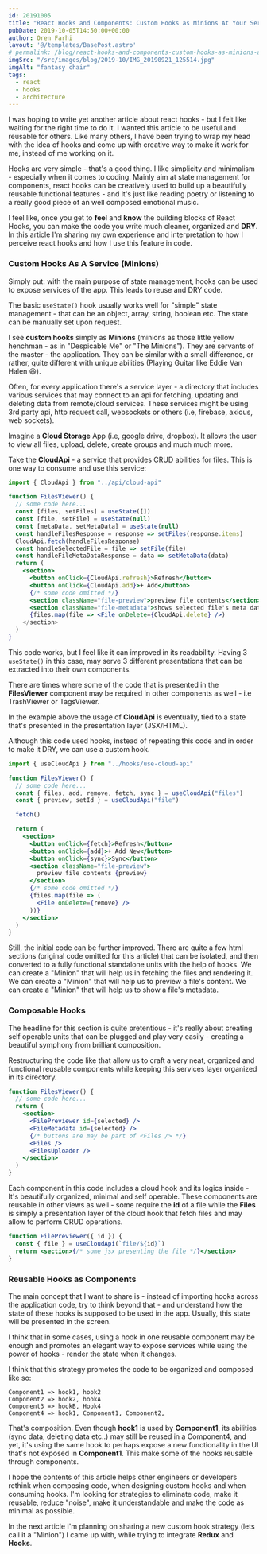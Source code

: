 ```yaml
---
id: 20191005
title: "React Hooks and Components: Custom Hooks as Minions At Your Service"
pubDate: 2019-10-05T14:50:00+00:00
author: Oren Farhi
layout: '@/templates/BasePost.astro'
# permalink: /blog/react-hooks-and-components-custom-hooks-as-minions-at-your-service/
imgSrc: "/src/images/blog/2019-10/IMG_20190921_125514.jpg"
imgAlt: "fantasy chair"
tags:
  - react
  - hooks
  - architecture
---
```


I was hoping to write yet another article about react hooks - but I felt like waiting for the right time to do it. I wanted this article to be useful and reusable for others. Like many others, I have been trying to wrap my head with the idea of hooks and come up with creative way to make it work for me, instead of me working on it.

Hooks are very simple - that's a good thing. I like simplicity and minimalism - especially when it comes to coding. Mainly aim at state management for components, react hooks can be creatively used to build up a beautifully reusable functional features - and it's just like reading poetry or listening to a really good piece of an well composed emotional music.

I feel like, once you get to **feel** and **know** the building blocks of React Hooks, you can make the code you write much cleaner, organized and **DRY**.
In this article I'm sharing my own experience and interpretation to how I perceive react hooks and how I use this feature in code.

### Custom Hooks As A Service (Minions)

Simply put: with the main purpose of state management, hooks can be used to expose services of the app. This leads to reuse and DRY code.

The basic `useState()` hook usually works well for "simple" state management - that can be an object, array, string, boolean etc.
The state can be manually set upon request.

I see **custom hooks** simply as **Minions** (minions as those little yellow henchman - as in "Despicable Me" or "The Minions"). They are servants of the master - the application. They can be similar with a small difference, or rather, quite different with unique abilities (Playing Guitar like Eddie Van Halen 😃).

Often, for every application there's a service layer - a directory that includes various services that may connect to an api for fetching, updating and deleting data from remote/cloud services. These services might be using 3rd party api, http request call, websockets or others (i.e, firebase, axious, web sockets).

Imagine a **Cloud Storage** App (i.e, google drive, dropbox). It allows the user to view all files, upload, delete, create groups and much much more.

Take the **CloudApi** - a service that provides CRUD abilities for files. This is one way to consume and use this service:

```jsx
import { CloudApi } from "../api/cloud-api"

function FilesViewer() {
  // some code here...
  const [files, setFiles] = useState([])
  const [file, setFile] = useState(null)
  const [metaData, setMetaData] = useState(null)
  const handleFilesResponse = response => setFiles(response.items)
  CloudApi.fetch(handleFilesResponse)
  const handleSelectedFile = file => setFile(file)
  const handleFileMetaDataResponse = data => setMetaData(data)
  return (
    <section>
      <button onClick={CloudApi.refresh}>Refresh</button>
      <button onClick={CloudApi.add}>+ Add</button>
      {/* some code omitted */}
      <section className="file-preview">preview file contents</section>
      <section className="file-metadata">shows selected file's meta data</section>
      {files.map(file => <File onDelete={CloudApi.delete} />)
    </section>
  )
}
```

This code works, but I feel like it can improved in its readability. Having 3 `useState()` in this case, may serve 3 different presentations that can be extracted into their own components.

There are times where some of the code that is presented in the **FilesViewer** component may be required in other components as well - i.e TrashViewer or TagsViewer.

In the example above the usage of **CloudApi** is eventually, tied to a state that's presented in the presentation layer (JSX/HTML).

Although this code used hooks, instead of repeating this code and in order to make it DRY, we can use a custom hook.

```jsx
import { useCloudApi } from "../hooks/use-cloud-api"

function FilesViewer() {
  // some code here...
  const { files, add, remove, fetch, sync } = useCloudApi("files")
  const { preview, setId } = useCloudApi("file")

  fetch()

  return (
    <section>
      <button onClick={fetch}>Refresh</button>
      <button onClick={add}>+ Add New</button>
      <button onClick={sync}>Sync</button>
      <section className="file-preview">
        preview file contents {preview}
      </section>
      {/* some code omitted */}
      {files.map(file => (
        <File onDelete={remove} />
      ))}
    </section>
  )
}
```

Still, the initial code can be further improved.
There are quite a few html sections (original code omitted for this article) that can be isolated, and then converted to a fully functional standalone units with the help of hooks.
We can create a "Minion" that will help us in fetching the files and rendering it.
We can create a "Minion" that will help us to preview a file's content.
We can create a "Minion" that will help us to show a file's metadata.

### Composable Hooks

The headline for this section is quite pretentious - it's really about creating self operable units that can be plugged and play very easily - creating a beautiful symphony from brilliant composition.

Restructuring the code like that allow us to craft a very neat, organized and functional reusable components while keeping this services layer organized in its directory.

```jsx
function FilesViewer() {
  // some code here...
  return (
    <section>
      <FilePreviewer id={selected} />
      <FileMetadata id={selected} />
      {/* buttons are may be part of <Files /> */}
      <Files />
      <FilesUploader />
    </section>
  )
}
```

Each component in this code includes a cloud hook and its logics inside - It's beautifully organized, minimal and self operable. These components are reusable in other views as well - some require the **id** of a file while the **Files** is simply a presentation layer of the cloud hook that fetch files and may allow to perform CRUD operations.

```jsx
function FilePreviewer({ id }) {
  const { file } = useCloudApi(`file/${id}`)
  return <section>{/* some jsx presenting the file */}</section>
}
```

### Reusable Hooks as Components

The main concept that I want to share is - instead of importing hooks across the application code, try to think beyond that - and understand how the state of these hooks is supposed to be used in the app. Usually, this state will be presented in the screen.

I think that in some cases, using a hook in one reusable component may be enough and promotes an elegant way to expose services while using the power of hooks - render the state when it changes.

I think that this strategy promotes the code to be organized and composed like so:

```
Component1 => hook1, hook2
Component2 => hook2, hookA
Component3 => hookB, Hook4
Component4 => hook1, Component1, Component2,
```

That's composition.
Even though **hook1** is used by **Component1**, its abilities (sync data, deleting data etc..) may still be reused in a Component4, and yet, it's using the same hook to perhaps expose a new functionality in the UI that's not exposed in **Component1**. This make some of the hooks reusable through components.

I hope the contents of this article helps other engineers or developers rethink when composing code, when designing custom hooks and when consuming hooks.
I'm looking for strategies to eliminate code, make it reusable, reduce "noise", make it understandable and make the code as minimal as possible.

In the next article I'm planning on sharing a new custom hook strategy (lets call it a "Minion") I came up with, while trying to integrate **Redux** and **Hooks**.
